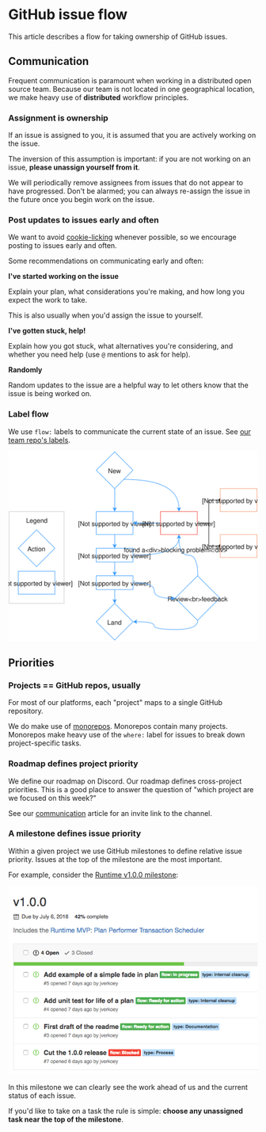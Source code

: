 # GitHub issue flow

This article describes a flow for taking ownership of GitHub issues.

## Communication

Frequent communication is paramount when working in a distributed open source team. Because our team is not located in one geographical location, we make heavy use of **distributed** workflow principles.

### Assignment is ownership

If an issue is assigned to you, it is assumed that you are actively working on the issue.

The inversion of this assumption is important: if you are not working on an issue, **please unassign yourself from it**.

We will periodically remove assignees from issues that do not appear to have progressed. Don't be alarmed; you can always re-assign the issue in the future once you begin work on the issue.

### Post updates to issues early and often

We want to avoid [cookie-licking](http://communitymgt.wikia.com/wiki/Cookie_Licking) whenever possible, so we encourage posting to issues early and often.

Some recommendations on communicating early and often:

**I've started working on the issue**

Explain your plan, what considerations you're making, and how long you expect the work to take.

This is also usually when you'd assign the issue to yourself.

**I've gotten stuck, help!**

Explain how you got stuck, what alternatives you're considering, and whether you need help (use `@` mentions to ask for help).

**Randomly**

Random updates to the issue are a helpful way to let others know that the issue is being worked on.

### Label flow

We use `flow:` labels to communicate the current state of an issue. See [our team repo's labels](https://github.com/material-motion/material-motion-team/labels).

![](../_assets/LabelFlow.svg)


## Priorities

### Projects == GitHub repos, usually

For most of our platforms, each "project" maps to a single GitHub repository.

We do make use of [monorepos](http://danluu.com/monorepo/). Monorepos contain many projects. Monorepos make heavy use of the `where:` label for issues to break down project-specific tasks.

### Roadmap defines project priority

We define our roadmap on Discord. Our roadmap defines cross-project priorities. This is a good place to answer the question of "which project are we focused on this week?"

See our [communication](../communication.md) article for an invite link to the channel.

### A milestone defines issue priority

Within a given project we use GitHub milestones to define relative issue priority. Issues at the top of the milestone are the most important.

For example, consider the [Runtime v1.0.0 milestone](https://github.com/material-motion/material-motion-runtime-objc/milestone/1):

![](../_assets/runtime-v1.0.0.png)

In this milestone we can clearly see the work ahead of us and the current status of each issue.

If you'd like to take on a task the rule is simple: **choose any unassigned task near the top of the milestone**.